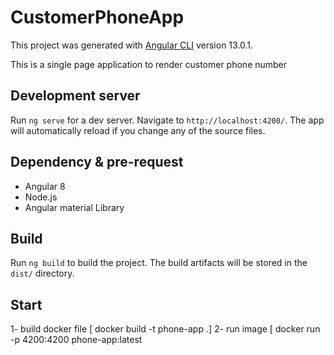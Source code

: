 # CustomerPhoneApp

This project was generated with [Angular CLI](https://github.com/angular/angular-cli) version 13.0.1.

This is a single page application to render customer phone number

## Development server

Run `ng serve` for a dev server. Navigate to `http://localhost:4200/`. The app will automatically reload if you change any of the source files.

## Dependency & pre-request 

- Angular 8
- Node.js 
- Angular material Library

## Build

Run `ng build` to build the project. The build artifacts will be stored in the `dist/` directory.

## Start 
1- build docker file [ docker build -t phone-app .]
2- run image [ docker run -p 4200:4200 phone-app:latest
